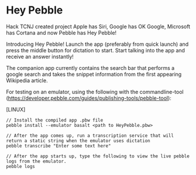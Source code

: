 # Hey Pebble
Hack TCNJ created project
Apple has Siri, Google has OK Google, Microsoft has Cortana and now Pebble has Hey Pebble!

Introducing Hey Pebble! Launch the app (preferably from quick launch) and press the middle button for dictation to start. Start talking into the app and receive an answer instantly!

The companion app currently contains the search bar that performs a google search and takes the snippet information from the first appearing Wikipedia article.

For testing on an emulator, using the following with the commandline-tool (https://developer.pebble.com/guides/publishing-tools/pebble-tool):

[LINUX]

	// Install the compiled app .pbw file
	pebble install --emulator basalt <path to HeyPebble.pbw>

	// After the app comes up, run a transcription service that will return a static string when the emulator uses dictation
	pebble transcribe "Enter some text here"

	// After the app starts up, type the following to view the live pebble logs from the emulator.
	pebble logs
